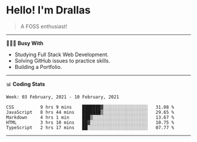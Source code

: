 # Hello! I'm Drallas
<!-- print(("dralla"[::-1]+"s").capitalize()) -->

> A FOSS enthusiast!
---
👨🏻‍💻 **Busy With**
* Studying Full Stack Web Development.
* Solving GitHub issues to practice skills.
* Building a Portfolio.

<!-- ## Planning
* CS50's - Web Programming with Python and JavaScript. -->
---
📊 **Coding Stats**
<!--START_SECTION:waka-->
```text
Week: 03 February, 2021 - 10 February, 2021

CSS          9 hrs 9 mins    ███████▓░░░░░░░░░░░░░░░░░   31.08 % 
JavaScript   8 hrs 44 mins   ███████▒░░░░░░░░░░░░░░░░░   29.65 % 
Markdown     4 hrs 1 min     ███▒░░░░░░░░░░░░░░░░░░░░░   13.67 % 
HTML         3 hrs 10 mins   ██▓░░░░░░░░░░░░░░░░░░░░░░   10.75 % 
TypeScript   2 hrs 17 mins   ██░░░░░░░░░░░░░░░░░░░░░░░   07.77 % 
```
<!--END_SECTION:waka-->

---
